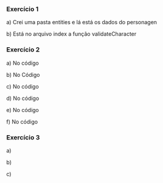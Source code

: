 ### Exercício 1 

a) Crei uma pasta entities e lá está os dados do personagen

b) Está no arquivo index a função validateCharacter

### Exercício 2 

a) No código

b) No Código

c) No código

d) No código 

e) No código 

f) No código

### Exercício 3 

a) 

b) 

c) 